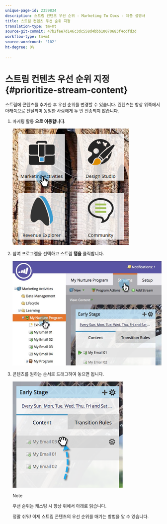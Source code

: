 ```yaml
---
unique-page-id: 2359834
description: 스트림 컨텐츠 우선 순위 - Marketing To Docs - 제품 설명서
title: 스트림 컨텐츠 우선 순위 지정
translation-type: tm+mt
source-git-commit: 47b2fee7d146c3dc558d4bbb10070683f4cdfd3d
workflow-type: tm+mt
source-wordcount: '102'
ht-degree: 0%

---
```



# 스트림 컨텐츠 우선 순위 지정 {#prioritize-stream-content}

스트림에 콘텐츠를 추가한 후 우선 순위를 변경할 수 있습니다. 컨텐츠는 항상 위쪽에서 아래쪽으로 전달되며 동일한 사람에게 두 번 전송되지 않습니다.

1. 마케팅 활동 **으로 이동합니다**.

   ![](assets/ma.png)

1. 참여 프로그램을 선택하고 스트림 **탭을** 클릭합니다.

   ![](assets/cloneasteam-1.jpg)

1. 콘텐츠를 원하는 순서로 드래그하여 놓으면 됩니다.

   ![](assets/image2014-9-15-17-3a5-3a45.png)

   >[!NOTE]
   >
   >우선 순위는 캐스팅 시 항상 위에서 아래로 읽습니다.

   정말 쉬워! 이제 스트림 콘텐츠의 우선 순위를 매기는 방법을 알 수 있습니다.

